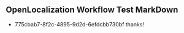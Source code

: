 ## OpenLocalization Workflow Test MarkDown
* 775cbab7-8f2c-4895-9d2d-6efdcbb730bf thanks!

<!--HONumber=Aug16_HO3-->


